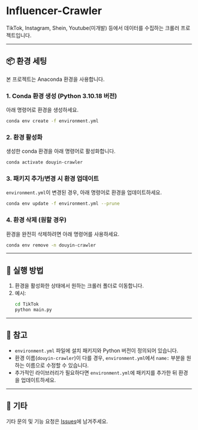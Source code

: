 # Influencer-Crawler

TikTok, Instagram, Shein, Youtube(미개발) 등에서 데이터를 수집하는 크롤러 프로젝트입니다.

---

## 📦 환경 세팅

본 프로젝트는 Anaconda 환경을 사용합니다.

### 1. Conda 환경 생성 (Python 3.10.18 버전)

아래 명령어로 환경을 생성하세요.

```bash
conda env create -f environment.yml
```

### 2. 환경 활성화

생성한 conda 환경을 아래 명령어로 활성화합니다.

```bash
conda activate douyin-crawler
```

### 3. 패키지 추가/변경 시 환경 업데이트

`environment.yml`이 변경된 경우, 아래 명령어로 환경을 업데이트하세요.

```bash
conda env update -f environment.yml --prune
```

### 4. 환경 삭제 (원할 경우)

환경을 완전히 삭제하려면 아래 명령어를 사용하세요.

```bash
conda env remove -n douyin-crawler
```

---

## 🚀 실행 방법

1. 환경을 활성화한 상태에서 원하는 크롤러 폴더로 이동합니다.
2. 예시:
    ```bash
    cd TikTok
    python main.py
    ```

---

## 📄 참고

-   `environment.yml` 파일에 설치 패키지와 Python 버전이 정의되어 있습니다.
-   환경 이름(`douyin-crawler`)이 다를 경우, `environment.yml`에서 `name:` 부분을 원하는 이름으로 수정할 수 있습니다.
-   추가적인 라이브러리가 필요하다면 `environment.yml`에 패키지를 추가한 뒤 환경을 업데이트하세요.

---

## 🔗 기타

기타 문의 및 기능 요청은 [Issues](https://github.com/LIMSONGJIN/Influencer-Crawler/issues)에 남겨주세요.
